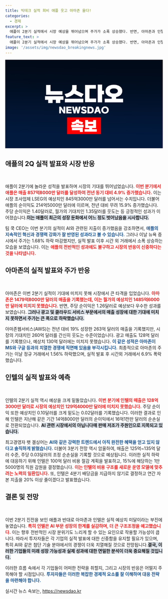 ```yaml
---
title: 빅테크 실적 희비 애플 웃고 아마존 울다!
categories:
  - 경제
excerpt: >
  애플이 2분기 실적에서 시장 예상을 뛰어넘으며 주가가 소폭 상승했다. 반면, 아마존과 인텔은 부진한 실적을 기록하며 주가가 급락하는 대조적인 결과를 나타냈다. 금융 시장의 긴장감이 높아지는 가운데, 이번 실적 발표는 향후 기업의 미래를 좌우할 중요한 분기점이 될 전망이다.
feature_text: >
  애플이 2분기 실적에서 시장 예상을 뛰어넘으며 주가가 소폭 상승했다. 반면, 아마존과 인텔은 부진한 실적을 기록하며 주가가 급락하는 대조적인 결과를 나타냈다. 금융 시장의 긴장감이 높아지는 가운데, 이번 실적 발표는 향후 기업의 미래를 좌우할 중요한 분기점이 될 전망이다.
image: '/assets/img/newsdao_breakingnews.jpg'
---
```


<p><img src="/assets/img/newsdao_breakingnews.jpg" alt="flaretime 속보" /></p>

<h2 data-ke-size="size26">애플의 2Q 실적 발표와 시장 반응</h2>

<p data-ke-size="size16">&nbsp;</p>

<p>애플이 2분기에 놀라운 성적을 발표하며 시장의 기대를 뛰어넘었습니다. <b><span style="color: #ee2323;">이번 분기에서 애플은 매출 857억8000만 달러를 달성하여 전년 동기 대비 4.9% 증가했습니다.</span></b> 이는 시장 조사업체 LSEG의 예상치인 845억3000만 달러를 넘어서는 수치입니다. 더불어 애플의 순이익도 214억5000만 달러에 이르며, 전년 대비 무려 15.9% 증가했습니다. 주당 순이익은 1.40달러로, 월가의 기대치인 1.35달러를 웃도는 등 긍정적인 성과가 이어졌습니다.<b><span style="background-color: #21538527;">이는 애플이 최근의 성장 둔화에서 어느 정도 벗어났음을 시사합니다.</span></b> </p>

<p>팀 쿡 CEO는 이번 분기의 실적이 AI와 관련된 지출이 증가했음을 강조하면서, <b><span style="color: #1a5490;">애플의 지속적인 혁신과 경쟁력 강화가 잘 반영된 성과라고 볼 수 있습니다.</span></b> 그러나 이날 뉴욕 증시에서 주가는 1.68% 하락 마감했지만, 실적 발표 이후 시간 외 거래에서 소폭 상승하는 모습을 보였습니다. 이는 <b><span style="color: #ee2323;">애플의 전반적인 성과에도 불구하고 시장의 반응이 신중하다는 것을 나타냅니다.</span></b></p>

<h2 data-ke-size="size26">아마존의 실적 발표와 주가 반응</h2>

<p data-ke-size="size16">&nbsp;</p>

<p>아마존은 이번 2분기 실적이 기대에 미치지 못해 시장에서 큰 타격을 입었습니다. <b><span style="color: #ee2323;">아마존은 1479억8000만 달러의 매출을 기록했는데, 이는 월가의 예상치인 1485억6000만 달러에 미치지 못했습니다.</span></b> 반면, 주당 순이익은 1.26달러로 예상보다 우수한 성과를 보였습니다. <b><span style="background-color: #21538527;">그러나 광고 및 클라우드 서비스 부문에서의 매출 성장에 대한 기대에 미치지 못하면서 주가는 큰 폭으로 하락했습니다.</span></b></p>

<p>아마존웹서비스(AWS)는 전년 대비 19% 성장한 263억 달러의 매출을 기록했지만, 시장의 기대치인 260억 달러를 간신히 웃도는 수준이었습니다. 광고 매출도 128억 달러를 기록했으나, 예상치 130억 달러에는 미치지 못했습니다. <b><span style="color: #1a5490;">이 같은 성적은 아마존이 MS와 구글 등과의 치열한 경쟁에 직면해 있음을 부각시킵니다.</span></b> 최종적으로 아마존의 주가는 이날 정규 거래에서 1.56% 하락했으며, 실적 발표 후 시간외 거래에서 6.9% 폭락했습니다.</p>

<h2 data-ke-size="size26">인텔의 실적 발표와 예측</h2>

<p data-ke-size="size16">&nbsp;</p>

<p>인텔의 2분기 실적 역시 예상을 크게 밑돌았습니다. <b><span style="color: #ee2323;">이번 분기에 인텔의 매출은 128억3000만 달러로 시장의 예상치인 129억4000만 달러에 미치지 못했습니다.</span></b> 주당 순이익 또한 예상치인 0.10달러를 크게 밑도는 0.02달러를 기록했습니다. 이러한 결과로 인해 인텔은 지난해 같은 기간 14억8000만 달러의 순이익에서 16억1천만 달러의 순손실로 전환되었습니다. <b><span style="background-color: #21538527;">AI 관련 시장에서의 아닙니다매 판매 저조가 주원인으로 지목되고 있습니다.</span></b></p>

<p>최고경영자 팻 겔싱어는 <b><span style="color: #1a5490;">AI와 같은 강력한 트렌드에서 아직 완전한 혜택을 얻고 있지 않다고 솔직하게 밝혔습니다.</span></b> 더불어 3분기 전망 역시 암울하여, 매출은 125억~135억 달러 수준, 주당 0.03달러의 조정 순손실을 기록할 것으로 예상됩니다. 이러한 실적 하락에 대응하기 위해 인텔은 100억 달러 비용 절감 계획을 발표하고, 15%에 해당하는 1만5000명의 직원 감원을 결정했습니다. <b><span style="color: #ee2323;">이는 인텔의 비용 구조를 새로운 운영 모델에 맞추려는 노력의 일환입니다.</span></b> 또, 인텔은 4분기 배당금을 지급하지 않기로 결정하고 연간 자본 지출을 20% 이상 줄이겠다고 발표했습니다.</p>

<h2 data-ke-size="size26">결론 및 전망</h2>

<p data-ke-size="size16">&nbsp;</p>

<p>이번 2분기 진전을 보인 애플과 반대로 아마존과 인텔은 실적 예상치 미달이라는 부진에 놓였습니다. <b><span style="color: #ee2323;">특히 인텔은 AI 부문 성장의 한계를 실감하며, 더 큰 구조조정을 예고했습니다.</span></b> 이는 향후 전반적인 시장 분위기도 느리게 할 수 있는 요인으로 작용할 가능성이 큽니다. 따라서 투자자들은 각 기업의 실적 발표에 대한 신중함을 유지할 필요가 있으며, 특히 AI와 같은 첨단 기술 분야에서의 경쟁이 더욱 치열해질 것으로 전망됩니다.<b><span style="background-color: #21538527;">결국, 이러한 기업들의 미래 성장 가능성과 실제 성과에 대한 면밀한 분석이 더욱 중요해질 것입니다.</span></b> </p>

<p>이러한 흐름 속에서 각 기업들이 어떠한 전략을 취할지, 그리고 시장의 반응은 어떨지 주목해야 할 시점입니다. <b><span style="color: #1a5490;">투자자들은 이러한 복잡한 경제적 요소를 잘 이해하며 대응 전략을 마련해야 합니다.</span></b></p>
실시간 뉴스 속보는, <a href="https://newsdao.kr" rel="dofollow">https://newsdao.kr</a>


